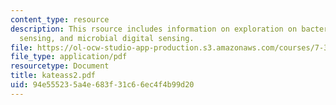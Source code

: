```yaml
---
content_type: resource
description: This rsource includes information on exploration on bacterial qourum
  sensing, and microbial digital sensing.
file: https://ol-ocw-studio-app-production.s3.amazonaws.com/courses/7-349-biological-computing-at-the-crossroads-of-engineering-and-science-spring-2005/94e555235a4e683f31c66ec4f4b99d20_kateass2.pdf
file_type: application/pdf
resourcetype: Document
title: kateass2.pdf
uid: 94e55523-5a4e-683f-31c6-6ec4f4b99d20
---
```

